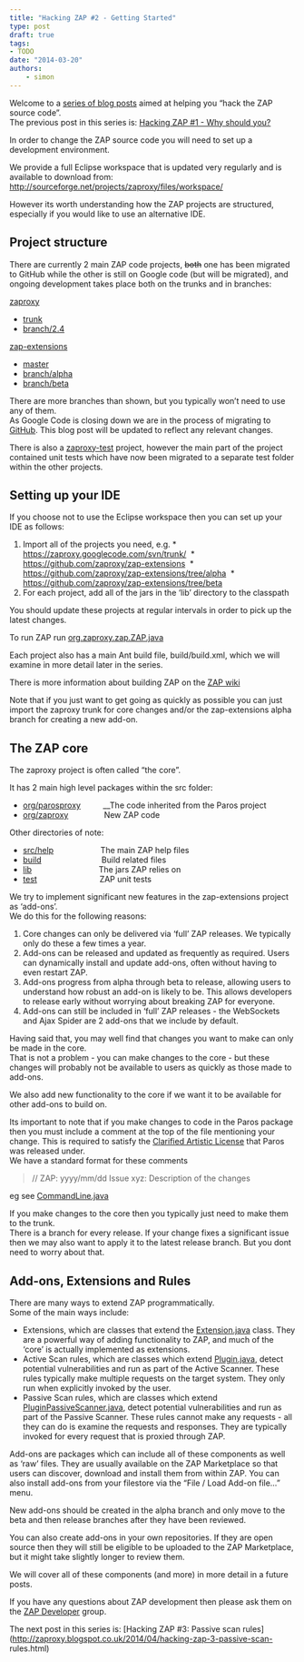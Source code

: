 ```yaml
---
title: "Hacking ZAP #2 - Getting Started"
type: post
draft: true
tags:
- TODO
date: "2014-03-20"
authors:
    - simon
---
```

Welcome to a [series of blog posts](http://code.google.com/p/zaproxy/wiki/Development?ts=1394453042&updated=Development#Hacking_ZAP) aimed at
helping you “hack the ZAP source code”.  
The previous post in this series is: [Hacking ZAP #1 - Why should you?](http://zaproxy.blogspot.com/2014/03/hacking-zap-1-why-should-you.html)  
  
In order to change the ZAP source code you will need to set up a development environment.  
  
We provide a full Eclipse workspace that is updated very regularly and is available to download from:
<http://sourceforge.net/projects/zaproxy/files/workspace/>  
  
However its worth understanding how the ZAP projects are structured, especially if you would like to use an alternative IDE.  

##  Project structure

  
There are currently 2 main ZAP code projects, ~~both~~ one has been migrated to GitHub while the other is still on Google code (but will be
migrated), and ongoing development takes place both on the trunks and in branches:  
  
[zaproxy](http://code.google.com/p/zaproxy/)  

  * [trunk](http://code.google.com/p/zaproxy/source/browse/#svn%2Ftrunk)
  * [branch/2.4](http://code.google.com/p/zaproxy/source/browse/#svn%2Fbranches%2F2.4)

[zap-extensions](https://github.com/zaproxy/zap-extensions)  

  * [master](https://github.com/zaproxy/zap-extensions)
  * [branch/alpha](https://github.com/zaproxy/zap-extensions/tree/alpha)
  * [branch/beta](https://github.com/zaproxy/zap-extensions/tree/beta)

There are more branches than shown, but you typically won’t need to use any of them.  
As Google Code is closing down we are in the process of migrating to [GitHub](https://github.com/). This blog post will be updated to reflect
any relevant changes.  
  
There is also a [zaproxy-test](https://github.com/zaproxy/zaproxy-test) project, however the main part of the project contained unit tests which
have now been migrated to a separate test folder within the other projects.

##  Setting up your IDE

If you choose not to use the Eclipse workspace then you can set up your IDE as follows:  

  1. Import all of the projects you need, e.g.
    * <https://zaproxy.googlecode.com/svn/trunk/> 
    * <https://github.com/zaproxy/zap-extensions> 
    * <https://github.com/zaproxy/zap-extensions/tree/alpha> 
    * <https://github.com/zaproxy/zap-extensions/tree/beta> 
  2. For each project, add all of the jars in the ‘lib’ directory to the classpath 

You should update these projects at regular intervals in order to pick up the latest changes.  
  
To run ZAP run [org.zaproxy.zap.ZAP.java](http://code.google.com/p/zaproxy/source/browse/trunk/src/org/zaproxy/zap/ZAP.java)  
  
Each project also has a main Ant build file, build/build.xml, which we will examine in more detail later in the series.  
  
There is more information about building ZAP on the [ZAP wiki](http://code.google.com/p/zaproxy/wiki/Building)  
  
Note that if you just want to get going as quickly as possible you can just import the zaproxy trunk for core changes and/or the zap-extensions
alpha branch for creating a new add-on.

##

##  The ZAP core

The zaproxy project is often called “the core”.  
  
It has 2 main high level packages within the src folder:  

  * [org/parosproxy](http://code.google.com/p/zaproxy/source/browse/trunk/src/#src%2Forg%2Fparosproxy)          __The code inherited from the Paros project
  * [org/zaproxy](http://code.google.com/p/zaproxy/source/browse/trunk/src/#src%2Forg%2Fzaproxy)                New ZAP code

Other directories of note:  

  * [src/help](http://code.google.com/p/zaproxy/source/browse/trunk/src/#src%2Fhelp)                     The main ZAP help files
  * [build](http://code.google.com/p/zaproxy/source/browse/trunk/#trunk%2Fbuild)                           Build related files
  * [lib](http://code.google.com/p/zaproxy/source/browse/trunk/#trunk%2Flib)                              The jars ZAP relies on
  * [test](http://code.google.com/p/zaproxy/source/browse/trunk/#trunk%2Ftest)                            ZAP unit tests

  
We try to implement significant new features in the zap-extensions project as ‘add-ons’.  
We do this for the following reasons:  

  1. Core changes can only be delivered via ‘full’ ZAP releases. We typically only do these a few times a year.
  2. Add-ons can be released and updated as frequently as required. Users can dynamically install and update add-ons, often without having to even restart ZAP.
  3. Add-ons progress from alpha through beta to release, allowing users to understand how robust an add-on is likely to be. This allows developers to release early without worrying about breaking ZAP for everyone.
  4. Add-ons can still be included in ‘full’ ZAP releases - the WebSockets and Ajax Spider are 2 add-ons that we include by default.

  
Having said that, you may well find that changes you want to make can only be made in the core.  
That is not a problem - you can make changes to the core - but these changes will probably not be available to users as quickly as those made to
add-ons.  
  
We also add new functionality to the core if we want it to be available for other add-ons to build on.  
  
Its important to note that if you make changes to code in the Paros package then you must include a comment at the top of the file mentioning
your change. This is required to satisfy the [Clarified Artistic
License](http://paros.cvs.sourceforge.net/viewvc/paros/parosng/src/license/TheClarifiedArtisticLicense.htm?revision=1.1) that Paros was released
under.  
We have a standard format for these comments  

> // ZAP: yyyy/mm/dd Issue xyz: Description of the changes

eg see [CommandLine.java](http://code.google.com/p/zaproxy/source/browse/trunk/src/org/parosproxy/paros/CommandLine.java#21)  
  
If you make changes to the core then you typically just need to make them to the trunk.  
There is a branch for every release. If your change fixes a significant issue then we may also want to apply it to the latest release branch.
But you dont need to worry about that.  

##  Add-ons, Extensions and Rules

There are many ways to extend ZAP programmatically.  
Some of the main ways include:  

  * Extensions, which are classes that extend the [Extension.java](http://code.google.com/p/zaproxy/source/browse/trunk/src/org/parosproxy/paros/extension/Extension.java) class. They are a powerful way of adding functionality to ZAP, and much of the ‘core’ is actually implemented as extensions.
  * Active Scan rules, which are classes which extend [Plugin.java](http://code.google.com/p/zaproxy/source/browse/trunk/src/org/parosproxy/paros/core/scanner/Plugin.java), detect potential vulnerabilities and run as part of the Active Scanner. These rules typically make multiple requests on the target system. They only run when explicitly invoked by the user.
  * Passive Scan rules, which are classes which extend [PluginPassiveScanner.java](http://code.google.com/p/zaproxy/source/browse/trunk/src/org/zaproxy/zap/extension/pscan/PluginPassiveScanner.java), detect potential vulnerabilities and run as part of the Passive Scanner. These rules cannot make any requests - all they can do is examine the requests and responses. They are typically invoked for every request that is proxied through ZAP.

Add-ons are packages which can include all of these components as well as ‘raw’ files. They are usually available on the ZAP Marketplace so that
users can discover, download and install them from within ZAP. You can also install add-ons from your filestore via the “File / Load Add-on
file…” menu.  
  
New add-ons should be created in the alpha branch and only move to the beta and then release branches after they have been reviewed.  
  
You can also create add-ons in your own repositories. If they are open source then they will still be eligible to be uploaded to the ZAP
Marketplace, but it might take slightly longer to review them.  
  
We will cover all of these components (and more) in more detail in a future posts.  
  
If you have any questions about ZAP development then please ask them on the [ZAP Developer](http://groups.google.com/group/zaproxy-develop)
group.  
  
The next post in this series is: [Hacking ZAP #3: Passive scan rules](http://zaproxy.blogspot.co.uk/2014/04/hacking-zap-3-passive-scan-
rules.html)

